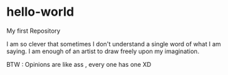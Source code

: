 # hello-world
My first Repository

I am so clever that sometimes I don't understand a single word of what I am saying.
I am enough of an artist to draw freely upon my imagination.

BTW : Opinions are like ass , every one has one XD
